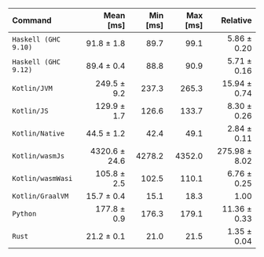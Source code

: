 | Command | Mean [ms] | Min [ms] | Max [ms] | Relative |
|:---|---:|---:|---:|---:|
| `Haskell (GHC 9.10)` | 91.8 ± 1.8 | 89.7 | 99.1 | 5.86 ± 0.20 |
| `Haskell (GHC 9.12)` | 89.4 ± 0.4 | 88.8 | 90.9 | 5.71 ± 0.16 |
| `Kotlin/JVM` | 249.5 ± 9.2 | 237.3 | 265.3 | 15.94 ± 0.74 |
| `Kotlin/JS` | 129.9 ± 1.7 | 126.6 | 133.7 | 8.30 ± 0.26 |
| `Kotlin/Native` | 44.5 ± 1.2 | 42.4 | 49.1 | 2.84 ± 0.11 |
| `Kotlin/wasmJs` | 4320.6 ± 24.6 | 4278.2 | 4352.0 | 275.98 ± 8.02 |
| `Kotlin/wasmWasi` | 105.8 ± 2.5 | 102.5 | 110.1 | 6.76 ± 0.25 |
| `Kotlin/GraalVM` | 15.7 ± 0.4 | 15.1 | 18.3 | 1.00 |
| `Python` | 177.8 ± 0.9 | 176.3 | 179.1 | 11.36 ± 0.33 |
| `Rust` | 21.2 ± 0.1 | 21.0 | 21.5 | 1.35 ± 0.04 |

